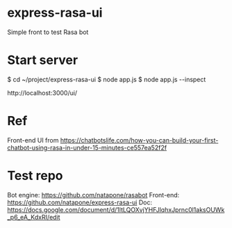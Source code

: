 # express-rasa-ui
Simple front to test Rasa bot

# Start server
$ cd ~/project/express-rasa-ui
$ node app.js
$ node app.js --inspect

http://localhost:3000/ui/

# Ref
Front-end UI from https://chatbotslife.com/how-you-can-build-your-first-chatbot-using-rasa-in-under-15-minutes-ce557ea52f2f

# Test repo
Bot engine: https://github.com/natapone/rasabot
Front-end: https://github.com/natapone/express-rasa-ui
Doc: https://docs.google.com/document/d/1ltLQOXvjYHFJlqhxJprnc0l1aksOUWk_p6_eA_KdxRI/edit
